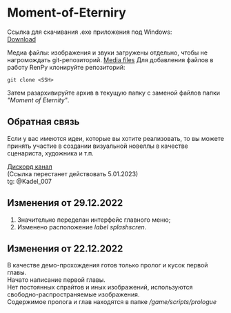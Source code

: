 # Moment-of-Eterniry

Ссылка для скачивания .exe приложения под Windows:  
[Download](https://disk.yandex.ru/d/1pWS-hadHKeoQA)

Медиа файлы: изображения и звуки загружены отдельно, чтобы не нагромождать git-репозиторий.
[Media files](https://disk.yandex.ru/d/rOes6f58jpRrWg)
Для добавления файлов в работу RenPy клонируйте репозиторий:
```
git clone <SSH>
```
Затем разархивируйте архив в текущую папку с заменой файлов папки *"Moment of Eternity"*.

## Обратная связь

Если у вас имеются идеи, которые вы хотите реализовать, то вы можете принять участие в создании визуальной новеллы в качестве сценариста, художника и т.п.

[Дискорд канал](https://discord.gg/FVutKRCM)  
(Ссылка перестанет действовать 5.01.2023)  
tg: @Kadel_007

## Изменения от 29.12.2022
1. Значительно переделан интерфейс главного меню;
2. Изменено расположение *label splashscren*.

## Изменения от 22.12.2022

В качестве демо-прохождения готов только пролог и кусок первой главы.  
Начато написание первой главы.  
Нет постоянных спрайтов и иных изображений, используются свободно-распространяемые изображения.  
Содержимое пролога и глав находятся в папке */game/scripts/prologue*
